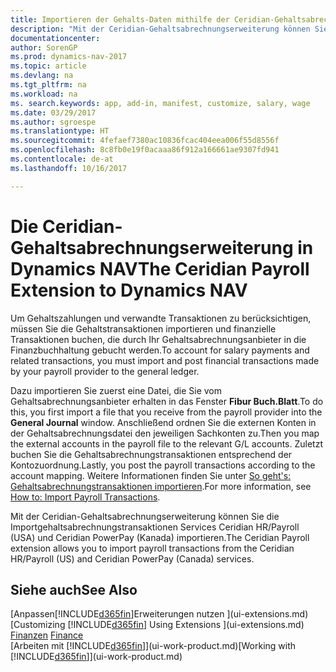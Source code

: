 ```yaml
---
title: Importieren der Gehalts-Daten mithilfe der Ceridian-Gehaltsabrechnungserweiterung
description: "Mit der Ceridian-Gehaltsabrechnungserweiterung können Sie die Importgehaltsabrechnungstransaktionen Services Ceridian HR/Payroll (USA) und Ceridian PowerPay (Kanada) importieren."
documentationcenter: 
author: SorenGP
ms.prod: dynamics-nav-2017
ms.topic: article
ms.devlang: na
ms.tgt_pltfrm: na
ms.workload: na
ms. search.keywords: app, add-in, manifest, customize, salary, wage
ms.date: 03/29/2017
ms.author: sgroespe
ms.translationtype: HT
ms.sourcegitcommit: 4fefaef7380ac10836fcac404eea006f55d8556f
ms.openlocfilehash: 8c8fb0e19f0acaaa86f912a166661ae9307fd941
ms.contentlocale: de-at
ms.lasthandoff: 10/16/2017

---
```

# <a name="the-ceridian-payroll-extension-to-dynamics-nav"></a><span data-ttu-id="4eab0-103">Die Ceridian-Gehaltsabrechnungserweiterung in Dynamics NAV</span><span class="sxs-lookup"><span data-stu-id="4eab0-103">The Ceridian Payroll Extension to Dynamics NAV</span></span>
<span data-ttu-id="4eab0-104">Um Gehaltszahlungen und verwandte Transaktionen zu berücksichtigen, müssen Sie die Gehaltstransaktionen importieren und finanzielle Transaktionen buchen, die durch Ihr Gehaltsabrechnungsanbieter in die Finanzbuchhaltung gebucht werden.</span><span class="sxs-lookup"><span data-stu-id="4eab0-104">To account for salary payments and related transactions, you must import and post financial transactions made by your payroll provider to the general ledger.</span></span>

<span data-ttu-id="4eab0-105">Dazu importieren Sie zuerst eine Datei, die Sie vom Gehaltsabrechnungsanbieter erhalten in das Fenster **Fibur Buch.Blatt**.</span><span class="sxs-lookup"><span data-stu-id="4eab0-105">To do this, you first import a file that you receive from the payroll provider into the **General Journal** window.</span></span> <span data-ttu-id="4eab0-106">Anschließend ordnen Sie die externen Konten in der Gehaltsabrechnungsdatei den jeweiligen Sachkonten zu.</span><span class="sxs-lookup"><span data-stu-id="4eab0-106">Then you map the external accounts in the payroll file to the relevant G/L accounts.</span></span> <span data-ttu-id="4eab0-107">Zuletzt buchen Sie die Gehaltsabrechnungstransaktionen entsprechend der Kontozuordnung.</span><span class="sxs-lookup"><span data-stu-id="4eab0-107">Lastly, you post the payroll transactions according to the account mapping.</span></span> <span data-ttu-id="4eab0-108">Weitere Informationen finden Sie unter [So geht's: Gehaltsabrechnungstransaktionen importieren](finance-how-import-payroll-transactions.md).</span><span class="sxs-lookup"><span data-stu-id="4eab0-108">For more information, see [How to: Import Payroll Transactions](finance-how-import-payroll-transactions.md).</span></span>

<span data-ttu-id="4eab0-109">Mit der Ceridian-Gehaltsabrechnungserweiterung können Sie die Importgehaltsabrechnungstransaktionen Services Ceridian HR/Payroll (USA) und Ceridian PowerPay (Kanada) importieren.</span><span class="sxs-lookup"><span data-stu-id="4eab0-109">The Ceridian Payroll extension allows you to import payroll transactions from the Ceridian HR/Payroll (US) and Ceridian PowerPay (Canada) services.</span></span>

## <a name="see-also"></a><span data-ttu-id="4eab0-110">Siehe auch</span><span class="sxs-lookup"><span data-stu-id="4eab0-110">See Also</span></span>
<span data-ttu-id="4eab0-111">[Anpassen[!INCLUDE[d365fin](includes/d365fin_md.md)]Erweiterungen nutzen ](ui-extensions.md)  </span><span class="sxs-lookup"><span data-stu-id="4eab0-111">[Customizing [!INCLUDE[d365fin](includes/d365fin_md.md)] Using Extensions ](ui-extensions.md)  </span></span>  
<span data-ttu-id="4eab0-112">[Finanzen](finance.md)  </span><span class="sxs-lookup"><span data-stu-id="4eab0-112">[Finance](finance.md)  </span></span>  
<span data-ttu-id="4eab0-113">[Arbeiten mit [!INCLUDE[d365fin](includes/d365fin_md.md)]](ui-work-product.md)</span><span class="sxs-lookup"><span data-stu-id="4eab0-113">[Working with [!INCLUDE[d365fin](includes/d365fin_md.md)]](ui-work-product.md)</span></span>


